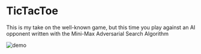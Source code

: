 # TicTacToe

This is my take on the well-known game, but this time you play against an AI opponent written with the Mini-Max Adversarial Search Algorithm

![demo](https://github.com/user-attachments/assets/c80eec4a-69b1-42a2-9aef-dee78891ba79)

